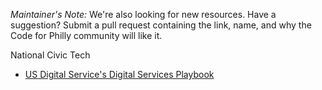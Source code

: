 _Maintainer's Note:_ 
We're also looking for new resources. Have a suggestion? Submit a pull request containing the link, name, and why the Code for Philly community will like it. 


National Civic Tech 
- [US Digital Service's Digital Services Playbook](https://playbook.cio.gov/)
